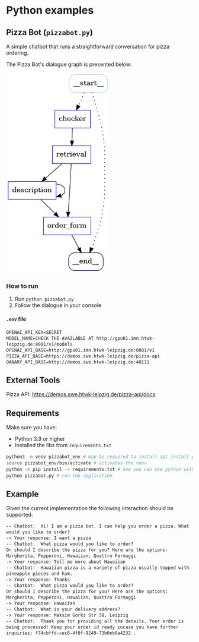# Python examples

## Pizza Bot (`pizzabot.py`)

A simple chatbot that runs a straightforward conversation for pizza ordering.

The Pizza Bot's dialogue graph is presented below:

![image info](./assets/pizzabot.png)

### How to run

1. Run `python pizzabot.py`
2. Follow the dialogue in your console

#### `.env` file

```.env
OPENAI_API_KEY=SECRET
MODEL_NAME=CHECK THE AVAILABLE AT http://gpu01.imn.htwk-leipzig.de:8081/v1/models
OPENAI_API_BASE=http://gpu01.imn.htwk-leipzig.de:8081/v1
PIZZA_API_BASE=https://demos.swe.htwk-leipzig.de/pizza-api
QANARY_API_BASE=http://demos.swe.htwk-leipzig.de:40111
```

## External Tools

Pizza API: https://demos.swe.htwk-leipzig.de/pizza-api/docs

## Requirements

Make sure you have:

* Python 3.9 or higher
* Installed the libs from `requirements.txt`

```sh
python3 -m venv pizzabot_env # may be required to install apt install python3.10-venv
source pizzabot_env/bin/activate # activates the venv
python -m pip install -r requirements.txt # now you can use python without "3" when the venv activated
python pizzabot.py # run the application
```

## Example 

Given the current implementation the following interaction should be supported:

```
-- Chatbot:  Hi! I am a pizza bot. I can help you order a pizza. What would you like to order?
-> Your response: I want a pizza
-- Chatbot:  What pizza would you like to order?
Or should I describe the pizza for you? Here are the options: Margherita, Pepperoni, Hawaiian, Quattro Formaggi
-> Your response: Tell me more about Hawaiian
-- Chatbot:  Hawaiian pizza is a variety of pizza usually topped with pineapple pieces and ham.
-> Your response: Thanks
-- Chatbot:  What pizza would you like to order?
Or should I describe the pizza for you? Here are the options: Margherita, Pepperoni, Hawaiian, Quattro Formaggi
-> Your response: Hawaiian
-- Chatbot:  What is your delivery address?
-> Your response: Maksim Gorki Str 58, Leipzig
-- Chatbot:  Thank you for providing all the details. Your order is being processed! Keep your order id ready incase you have further inquiries: f74cbffd-cec6-4f0f-9249-73b0eb0a4232 .
```
